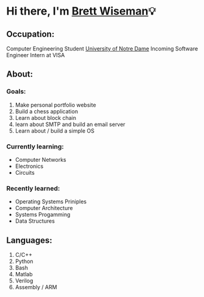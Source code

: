 Hi there, I'm [Brett Wiseman][linkedin]:bulb:
==

Occupation:
--
Computer Engineering Student [University of Notre Dame][UND]
Incoming Software Engineer Intern at VISA

About:
--

### Goals:
1. Make personal portfolio website
2. Build a chess application
3. Learn about block chain
4. learn about SMTP and build an email server
5. Learn about / build a simple OS

### Currently learning:
* Computer Networks
* Electronics
* Circuits

### Recently learned:
* Operating Systems Priniples
* Computer Architecture
* Systems Progamming
* Data Structures


Languages:
--
1. C/C++
2. Python
3. Bash
4. Matlab
5. Verilog
6. Assembly / ARM
<!---
bwiseman77/bwiseman77 is a ✨ special ✨ repository because its `README.md` (this file) appears on your GitHub profile.
You can click the Preview link to take a look at your changes.
--->

[linkedin]: https://www.linkedin.com/in/brett-wiseman77/
[UND]: https://cse.nd.edu/
